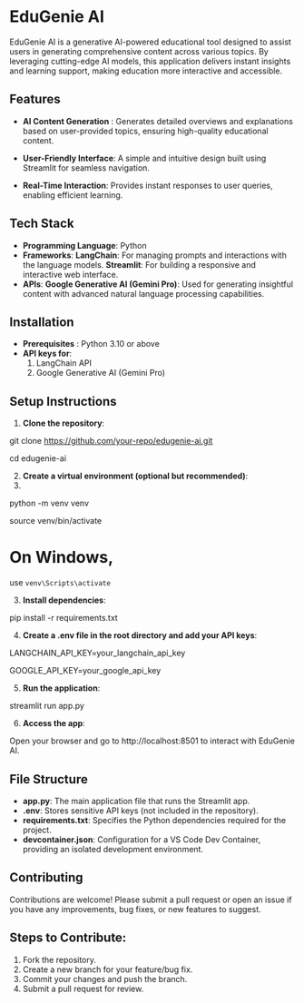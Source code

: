 # EduGenie AI

EduGenie AI is a generative AI-powered educational tool designed to assist users in generating comprehensive content across various topics. By leveraging cutting-edge AI models, this application delivers instant insights and learning support, making education more interactive and accessible.

## Features

- **AI Content Generation** : Generates detailed overviews and explanations based on user-provided topics, ensuring high-quality educational content.

- **User-Friendly Interface**: A simple and intuitive design built using Streamlit for seamless navigation.

- **Real-Time Interaction**: Provides instant responses to user queries, enabling efficient learning.

## Tech Stack

- **Programming Language**: Python
- **Frameworks**:
 **LangChain**: For managing prompts and interactions with the language models.
 **Streamlit**: For building a responsive and interactive web interface.
- **APIs**:
 **Google Generative AI (Gemini Pro)**: Used for generating insightful content with advanced natural language processing capabilities.

## Installation
- **Prerequisites** : Python 3.10 or above
- **API keys for**:
  1. LangChain API
  2. Google Generative AI (Gemini Pro)

## Setup Instructions

1. **Clone the repository**:

git clone https://github.com/your-repo/edugenie-ai.git

cd edugenie-ai

2. **Create a virtual environment (optional but recommended)**:
3. 
python -m venv venv

source venv/bin/activate 

# On Windows,

use `venv\Scripts\activate`

3. **Install dependencies**:
   
pip install -r requirements.txt

4. **Create a .env file in the root directory and add your API keys**:

LANGCHAIN_API_KEY=your_langchain_api_key

GOOGLE_API_KEY=your_google_api_key

5. **Run the application**:
   
streamlit run app.py

6. **Access the app**:
   
Open your browser and go to http://localhost:8501 to interact with EduGenie AI.

## File Structure

- **app.py**: The main application file that runs the Streamlit app.
- **.env**: Stores sensitive API keys (not included in the repository).
- **requirements.txt**: Specifies the Python dependencies required for the project.
- **devcontainer.json**: Configuration for a VS Code Dev Container, providing an isolated development environment.

## Contributing
Contributions are welcome! Please submit a pull request or open an issue if you have any improvements, bug fixes, or new features to suggest.

## Steps to Contribute:

1. Fork the repository.
2. Create a new branch for your feature/bug fix.
3. Commit your changes and push the branch.
4. Submit a pull request for review.

